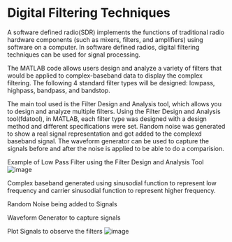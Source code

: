 # Digital Filtering Techniques
A software defined radio(SDR) implements the functions of traditional radio hardware components
(such as mixers, filters, and amplifiers) using software on a computer. In software defined radios, digital filtering techniques can be used for signal processing.

The MATLAB code allows users design and analyze a variety of filters that would be applied to complex-baseband data to display the complex filtering. The following 4 standard filter types will be designed: lowpass, highpass, bandpass, and bandstop. 

The main tool used is the Filter Design and Analysis tool, which allows you to design and analyze multiple filters. Using the Filter Design and Analysis tool(fdatool), in MATLAB, each filter type was designed with a design method and different specifications were set. Random noise was generated to show a real signal representation and got added to the complexd baseband signal. The waveform generator can be used to capture the signals before and after the noise is applied to be able to do a comparision. 

Example of Low Pass Filter using the Filter Design and Analysis Tool
![image](https://github.com/awest0427/Digital-Filtering-Techniques/assets/167692889/476be309-c7df-4b2f-9fa4-50ce0424401e)

Complex baseband generated using sinusodial function to represent low frequency and carrier sinusodial function to represent higher frequency.

Random Noise being added to Signals

Waveform Generator to capture signals

Plot Signals to observe the filters
![image](https://github.com/awest0427/Digital-Filtering-Techniques/assets/167692889/b03427d6-60ac-47c2-8a3d-238ef7e3b97d)



